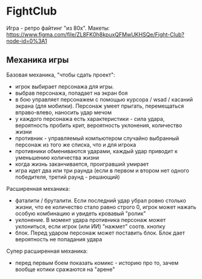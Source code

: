 # FightClub
Игра - ретро файтинг "из 80х".
Макеты: https://www.figma.com/file/ZL8FK0h8kpuxQFMwUKHSQe/Fight-Club?node-id=0%3A1

## Механика игры
Базовая механика, "чтобы сдать проект":
- игрок выбирает персонажа для игры.
- выбрав персонажа, попадает на экран боя
- в бою управляет персонажем с помощью курсора / wsad / касаний экрана (для мобилки). Персонаж умеет прыгать, перемещаться вправо-влево, наносить удар мечом
- у каждого персонажа есть характеристики - сила удара, вероятность пробить крит, вероятность уклонения, количество жизни
- противник - управляемый компьютером случайно выбранный персонаж из того же списка, что и для игрока
- противники обмениваются ударами, каждый удар приводит к уменьшению количества жизни
- когда жизнь заканчивается, проигравший умирает
- игра идет два или три раунда (если в первом и втором нет одного победителя, третий раунд - решающий)

Расширенная механика:
- фаталити / бруталити. Если последний удар убрал ровно столько жизни, что ее количество стало равно строго 0, игрок может нажать особую комбинацию и увидеть кровавый "ролик"
- уклонение. В момент удара противника персонаж может уклониться, если игрок (или ИИ) "нажмет" соотв. кнопку
- блок. Перед ударом персонаж может поставить блок. Блок дает вероятность не попадания удара


Супер расширенная механика:
- перед первым боем показать комикс - историю про то, зачем вообще котики сражаются на "арене"
